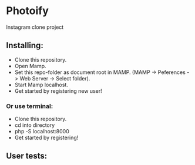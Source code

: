 # Photoify
Instagram clone project

## Installing:
- Clone this repository.
- Open Mamp.
- Set this repo-folder as document root in MAMP. (MAMP -> Peferences -> Web Server -> Select folder).
- Start Mamp localhost.
- Get started by registering new user!

### Or use terminal:
- Clone this repository.
- cd into directory 
- php -S localhost:8000
- Get started by registering!

## User tests:
